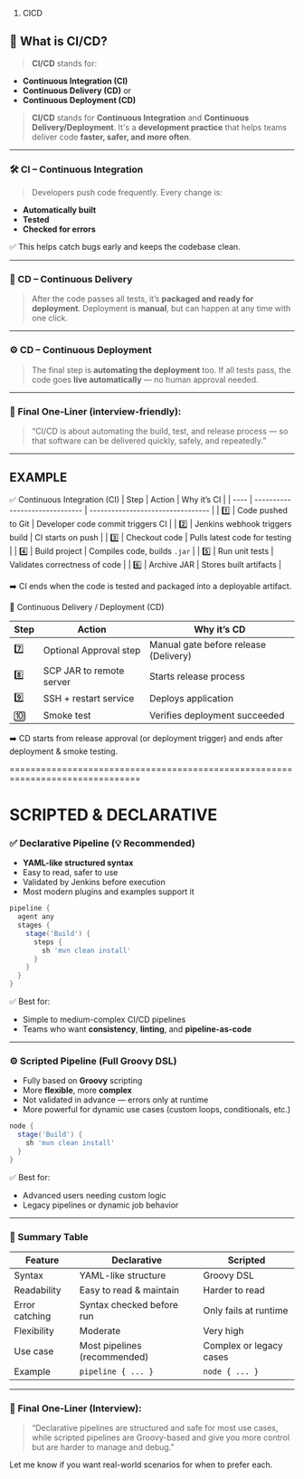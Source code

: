 
1. CICD 

## 🚀 What is CI/CD?

> **CI/CD** stands for:

* **Continuous Integration (CI)**
* **Continuous Delivery (CD)** or
* **Continuous Deployment (CD)**


> **CI/CD** stands for **Continuous Integration** and **Continuous Delivery/Deployment**.
> It's a **development practice** that helps teams deliver code **faster, safer, and more often**.

---

### 🛠️ CI – Continuous Integration

> Developers push code frequently.
> Every change is:

* **Automatically built**
* **Tested**
* **Checked for errors**

✅ This helps catch bugs early and keeps the codebase clean.

---

### 🚀 CD – Continuous Delivery

> After the code passes all tests, it’s **packaged and ready for deployment**.
> Deployment is **manual**, but can happen at any time with one click.

---

### ⚙️ CD – Continuous Deployment

> The final step is **automating the deployment** too.
> If all tests pass, the code goes **live automatically** — no human approval needed.

---

### 🎯 Final One-Liner (interview-friendly):

> “CI/CD is about automating the build, test, and release process —
> so that software can be delivered quickly, safely, and repeatedly.”

---

## EXAMPLE 

✅ Continuous Integration (CI)
| Step | Action                         | Why it’s CI                       |
| ---- | ------------------------------ | --------------------------------- |
| 1️⃣  | Code pushed to Git             | Developer code commit triggers CI |
| 2️⃣  | Jenkins webhook triggers build | CI starts on push                 |
| 3️⃣  | Checkout code                  | Pulls latest code for testing     |
| 4️⃣  | Build project                  | Compiles code, builds `.jar`      |
| 5️⃣  | Run unit tests                 | Validates correctness of code     |
| 6️⃣  | Archive JAR                    | Stores built artifacts            |

➡️ CI ends when the code is tested and packaged into a deployable artifact.

🚀 Continuous Delivery / Deployment (CD)

| Step | Action                   | Why it’s CD                           |
| ---- | ------------------------ | ------------------------------------- |
| 7️⃣  | Optional Approval step   | Manual gate before release (Delivery) |
| 8️⃣  | SCP JAR to remote server | Starts release process                |
| 9️⃣  | SSH + restart service    | Deploys application                   |
| 🔟   | Smoke test               | Verifies deployment succeeded         |
➡️ CD starts from release approval (or deployment trigger) and ends after deployment & smoke testing.

===============================================================================

# SCRIPTED & DECLARATIVE



### ✅ Declarative Pipeline (💡 Recommended)

* **YAML-like structured syntax**
* Easy to read, safer to use
* Validated by Jenkins before execution
* Most modern plugins and examples support it

```groovy
pipeline {
  agent any
  stages {
    stage('Build') {
      steps {
        sh 'mvn clean install'
      }
    }
  }
}
```

✅ Best for:

* Simple to medium-complex CI/CD pipelines
* Teams who want **consistency**, **linting**, and **pipeline-as-code**

---

### ⚙️ Scripted Pipeline (Full Groovy DSL)

* Fully based on **Groovy** scripting
* More **flexible**, more **complex**
* Not validated in advance — errors only at runtime
* More powerful for dynamic use cases (custom loops, conditionals, etc.)

```groovy
node {
  stage('Build') {
    sh 'mvn clean install'
  }
}
```

✅ Best for:

* Advanced users needing custom logic
* Legacy pipelines or dynamic job behavior

---

### 📌 Summary Table

| Feature        | Declarative                  | Scripted                |
| -------------- | ---------------------------- | ----------------------- |
| Syntax         | YAML-like structure          | Groovy DSL              |
| Readability    | Easy to read & maintain      | Harder to read          |
| Error catching | Syntax checked before run    | Only fails at runtime   |
| Flexibility    | Moderate                     | Very high               |
| Use case       | Most pipelines (recommended) | Complex or legacy cases |
| Example        | `pipeline { ... }`           | `node { ... }`          |

---

### 🎯 Final One-Liner (Interview):

> “Declarative pipelines are structured and safe for most use cases, while scripted pipelines are Groovy-based and give you more control but are harder to manage and debug.”

Let me know if you want real-world scenarios for when to prefer each.
